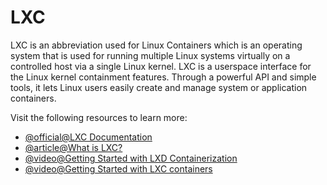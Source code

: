 # LXC

LXC is an abbreviation used for Linux Containers which is an operating system that is used for running multiple Linux systems virtually on a controlled host via a single Linux kernel. LXC is a userspace interface for the Linux kernel containment features. Through a powerful API and simple tools, it lets Linux users easily create and manage system or application containers.

Visit the following resources to learn more:

- [@official@LXC Documentation](https://linuxcontainers.org/lxc/documentation/)
- [@article@What is LXC?](https://linuxcontainers.org/lxc/introduction/)
- [@video@Getting Started with LXD Containerization](https://www.youtube.com/watch?v=aIwgPKkVj8s)
- [@video@Getting Started with LXC containers](https://youtu.be/CWmkSj_B-wo)
